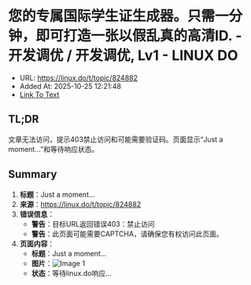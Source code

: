 # 您的专属国际学生证生成器。只需一分钟，即可打造一张以假乱真的高清ID. - 开发调优 / 开发调优, Lv1 - LINUX DO
- URL: https://linux.do/t/topic/824882
- Added At: 2025-10-25 12:21:48
- [Link To Text](2025-10-25-您的专属国际学生证生成器。只需一分钟，即可打造一张以假乱真的高清id.---开发调优-开发调优,-lv1---linux-do_raw.md)

## TL;DR
文章无法访问，提示403禁止访问和可能需要验证码。页面显示“Just a moment...”和等待响应状态。

## Summary
1. **标题**：Just a moment...
2. **来源**：https://linux.do/t/topic/824882
3. **错误信息**：
   - **警告**：目标URL返回错误403：禁止访问
   - **警告**：此页面可能需要CAPTCHA，请确保您有权访问此页面。
4. **页面内容**：
   - **标题**：Just a moment...
   - **图片**：![Image 1](blob:http://localhost/deaec548461092c7e1c8180c655271cb)
   - **状态**：等待linux.do响应...
